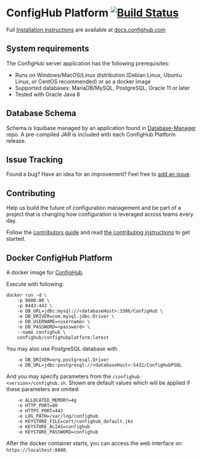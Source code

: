 # ConfigHub Platform [![Build Status](https://travis-ci.org/ConfigHubPub/ConfigHubPlatform.svg?branch=master)](https://travis-ci.org/ConfigHubPub/ConfigHubPlatform)

Full [Installation instructions](http://docs.confighub.com/en/latest/pages/getting_started.html) are available at [docs.confighub.com](http://docs.confighub.com/en/latest)

## System requirements

The ConfigHub server application has the following prerequisites:

- Runs on Windows/MacOS/Linux distribution (Debian Linux, Ubuntu Linux, or CentOS recommended) or as a docker image
- Supported databases: MariaDB/MySQL, PostgreSQL, Oracle 11 or later
- Tested with Oracle Java 8

## Database Schema

Schema is liquibase managed by an application found in [Database-Manager](https://github.com/ConfigHubPub/Database-Manager) 
repo.  A pre-compiled JAR is included with each ConfigHub Platform release. 

## Issue Tracking

Found a bug? Have an idea for an improvement? Feel free to [add an issue](../../issues).


## Contributing

Help us build the future of configuration management and be part of a project that is changing how 
configuration is leveraged across teams every day.

Follow the [contributors guide](https://www.confighub.org/community) and read [the contributing instructions](CONTRIBUTING.md) to get started.



## Docker ConfigHub Platform
A docker image for [ConfigHub](https://www.confighub.com/).

Execute with following:
```
docker run -d \
    -p 8080:80 \
    -p 8443:443 \
    -e DB_URL=jdbc:mysql://<databaseHost>:3306/ConfigHub \
    -e DB_DRIVER=com.mysql.jdbc.Driver \
    -e DB_USERNAME=<username> \
    -e DB_PASSWORD=<password> \
    --name confighub \
    confighub/confighubplatform:latest
```

You may also use PostgreSQL database with
```
    -e DB_DRIVER=org.postgresql.Driver
    -e DB_URL=jdbc:postgresql://<databaseHost>:5432/ConfigHubPSQL
```

And you may specify parameters from the `/confighub-<version>/confighub.sh`.  Shown are default values
which will be applied if these parameters are omited:
```
    -e ALLOCATED_MEMORY=4g
    -e HTTP_PORT=80
    -e HTTPS_PORT=443
    -e LOG_PATH=/var/log/confighub
    -e KEYSTORE_FILE=cert/confighub_default.jks
    -e KEYSTORE_ALIAS=confighub
    -e KEYSTORE_PASSWORD=confighub
```

After the docker container starts, you can access the web interface on `https://localhost:8080`.
